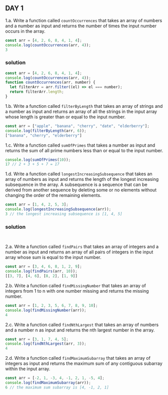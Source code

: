 ## DAY 1

1.a. Write a function called `countOccurrences` that takes an array of numbers and a number as input and returns the number of times the input number occurs in the array.
```js
const arr = [4, 2, 6, 8, 4, 1, 4];
console.log(countOccurrences(arr, 4));
3
```

### solution 
```js
const arr = [4, 2, 6, 8, 4, 1, 4];
console.log(countOccurrences(arr, 4));
function countOccurrences(arr, number) {
  let filterArr = arr.filter((el) => el === number);
  return filterArr.length;
}


```

1.b. Write a function called `filterByLength` that takes an array of strings and a number as input and returns an array of all the strings in the input array whose length is greater than or equal to the input number.
```js
const arr = ["apple", "banana", "cherry", "date", "elderberry"];
console.log(filterByLength(arr, 6));
["banana", "cherry", "elderberry"]
```



1.c. Write a function called `sumOfPrimes` that takes a number as input and returns the sum of all prime numbers less than or equal to the input number.
```js
console.log(sumOfPrimes(10));
17 // 2 + 3 + 5 + 7 = 17
```

1.d. Write a function called `longestIncreasingSubsequence` that takes an array of numbers as input and returns the length of the longest increasing subsequence in the array. A subsequence is a sequence that can be derived from another sequence by deleting some or no elements without changing the order of the remaining elements.
```js
const arr = [1, 4, 2, 5, 3];
console.log(longestIncreasingSubsequence(arr));
3 // the longest increasing subsequence is [1, 4, 5]
```
### solution 
```js



```

2.a. Write a function called `findPairs` that takes an array of integers and a number as input and returns an array of all pairs of integers in the input array whose sum is equal to the input number.
```js
const arr = [3, 4, 6, 8, 1, 2, 9];
console.log(findPairs(arr, 10));
[[3, 7], [4, 6], [8, 2], [1, 9]]
```

2.b. Write a function called `findMissingNumber` that takes an array of integers from 1 to n with one number missing and returns the missing number.
```js
const arr = [1, 2, 3, 5, 6, 7, 8, 9, 10];
console.log(findMissingNumber(arr));
4
```

2.c. Write a function called `findNthLargest` that takes an array of numbers and a number n as input and returns the nth largest number in the array.
```js
const arr = [3, 1, 7, 4, 5];
console.log(findNthLargest(arr, 3));
4
```

2.d. Write a function called `findMaximumSubarray` that takes an array of integers as input and returns the maximum sum of any contiguous subarray within the input array.
```js
const arr = [-2, 1, -3, 4, -1, 2, 1, -5, 4];
console.log(findMaximumSubarray(arr));
6 // the maximum sum subarray is [4, -1, 2, 1]
```
